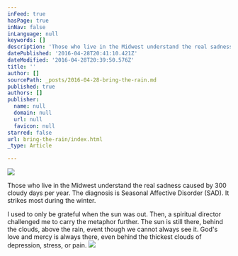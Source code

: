 ```yaml
---
inFeed: true
hasPage: true
inNav: false
inLanguage: null
keywords: []
description: 'Those who live in the Midwest understand the real sadness caused by 300 cloudy days per year. The diagnosis is Seasonal Affective Disorder (SAD). It strikes most during the winter. '
datePublished: '2016-04-28T20:41:10.421Z'
dateModified: '2016-04-28T20:39:50.576Z'
title: ''
author: []
sourcePath: _posts/2016-04-28-bring-the-rain.md
published: true
authors: []
publisher:
  name: null
  domain: null
  url: null
  favicon: null
starred: false
url: bring-the-rain/index.html
_type: Article

---
```

![](https://the-grid-user-content.s3-us-west-2.amazonaws.com/8cf8f429-bf21-4899-b220-262fdbfa0df3.jpg)

Those who live in the Midwest understand the real sadness caused by 300 cloudy days per year. The diagnosis is Seasonal Affective Disorder (SAD). It strikes most during the winter. 

I used to only be grateful when the sun was out. Then, a spiritual director challenged me to carry the metaphor further. The sun is still there, behind the clouds, above the rain, event though we cannot always see it. God's love and mercy is always there, even behind the thickest clouds of depression, stress, or pain. ![](https://the-grid-user-content.s3-us-west-2.amazonaws.com/67fcb39d-ce9f-4db2-837d-ac5854618835.jpg)